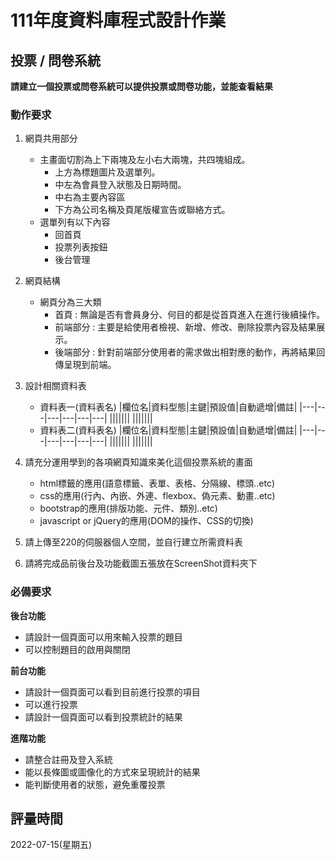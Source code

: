 # 111年度資料庫程式設計作業

## 投票 / 問卷系統
**請建立一個投票或問卷系統可以提供投票或問卷功能，並能查看結果**

### 動作要求
1. 網頁共用部分
    * 主畫面切割為上下兩塊及左小右大兩塊，共四塊組成。
        * 上方為標題圖片及選單列。
        * 中左為會員登入狀態及日期時間。
        * 中右為主要內容區
        * 下方為公司名稱及頁尾版權宣告或聯絡方式。
    * 選單列有以下內容
        * 回首頁
        * 投票列表按鈕
        * 後台管理

2. 網頁結構
    * 網頁分為三大類
        * 首頁 : 無論是否有會員身分、何目的都是從首頁進入在進行後續操作。
        * 前端部分 : 主要是給使用者檢視、新增、修改、刪除投票內容及結果展示。
        * 後端部分 : 針對前端部分使用者的需求做出相對應的動作，再將結果回傳呈現到前端。



3. 設計相關資料表
    * 資料表一(資料表名)
        |欄位名|資料型態|主鍵|預設值|自動遞增|備註|
        |---|---|---|---|---|---|
        |||||||
        |||||||
    * 資料表二(資料表名)
        |欄位名|資料型態|主鍵|預設值|自動遞增|備註|
        |---|---|---|---|---|---|
        |||||||
        |||||||
    
3. 請充分運用學到的各項網頁知識來美化這個投票系統的畫面
    * html標籤的應用(語意標籤、表單、表格、分隔線、標頭..etc)
    * css的應用(行內、內嵌、外連、flexbox、偽元素、動畫..etc)
    * bootstrap的應用(排版功能、元件、類別..etc)
    * javascript or jQuery的應用(DOM的操作、CSS的切換)

4. 請上傳至220的伺服器個人空間，並自行建立所需資料表
   
5. 請將完成品前後台及功能截圖五張放在ScreenShot資料夾下


### 必備要求
**後台功能**
* 請設計一個頁面可以用來輸入投票的題目
* 可以控制題目的啟用與關閉

**前台功能**
* 請設計一個頁面可以看到目前進行投票的項目
* 可以進行投票
* 請設計一個頁面可以看到投票統計的結果

**進階功能**
* 請整合註冊及登入系統
* 能以長條圖或圖像化的方式來呈現統計的結果
* 能判斷使用者的狀態，避免重覆投票

## 評量時間
2022-07-15(星期五)